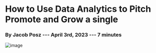 # How to Use Data Analytics to Pitch Promote and Grow a single
### By Jacob Posz --- April 3rd, 2023	--- 7 minutes
![image]()
##
